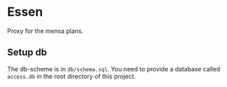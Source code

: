 # Essen

Proxy for the mensa plans.

## Setup db

The db-scheme is in `db/schema.sql`. You need to provide a database called `access.db` in the root
directory of this project.
